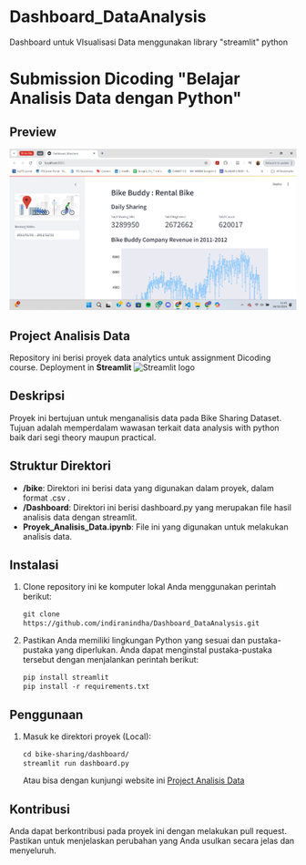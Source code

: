 # Dashboard_DataAnalysis
Dashboard untuk VIsualisasi Data menggunakan library "streamlit" python 



# Submission Dicoding "Belajar Analisis Data dengan Python"

## Preview
![Bike Sharing Dashboard Streamlit Preview](https://github.com/indiranindha/Dashboard_DataAnalysis/blob/main/preview.png)

## Project Analisis Data

Repository ini berisi proyek data analytics untuk assignment Dicoding course. Deployment in **Streamlit** <img src="https://user-images.githubusercontent.com/7164864/217935870-c0bc60a3-6fc0-4047-b011-7b4c59488c91.png" alt="Streamlit logo"></img>

## Deskripsi

Proyek ini bertujuan untuk menganalisis data pada Bike Sharing Dataset. Tujuan adalah memperdalam wawasan terkait data analysis with python baik dari segi theory maupun practical.

## Struktur Direktori

- **/bike**: Direktori ini berisi data yang digunakan dalam proyek, dalam format .csv .
- **/Dashboard**: Direktori ini berisi dashboard.py yang merupakan file hasil analisis data dengan streamlit.
- **Proyek_Analisis_Data.ipynb**: File ini yang digunakan untuk melakukan analisis data.

## Instalasi

1. Clone repository ini ke komputer lokal Anda menggunakan perintah berikut:

   ```shell
   git clone https://github.com/indiranindha/Dashboard_DataAnalysis.git
   ```

2. Pastikan Anda memiliki lingkungan Python yang sesuai dan pustaka-pustaka yang diperlukan. Anda dapat menginstal pustaka-pustaka tersebut dengan menjalankan perintah berikut:

    ```shell
    pip install streamlit
    pip install -r requirements.txt
    ```

## Penggunaan
1. Masuk ke direktori proyek (Local):

    ```shell
    cd bike-sharing/dashboard/
    streamlit run dashboard.py
    ```
    Atau bisa dengan kunjungi website ini [Project Analisis Data](http://localhost:8501/#daily-sharing)

## Kontribusi
Anda dapat berkontribusi pada proyek ini dengan melakukan pull request. Pastikan untuk menjelaskan perubahan yang Anda usulkan secara jelas dan menyeluruh.

